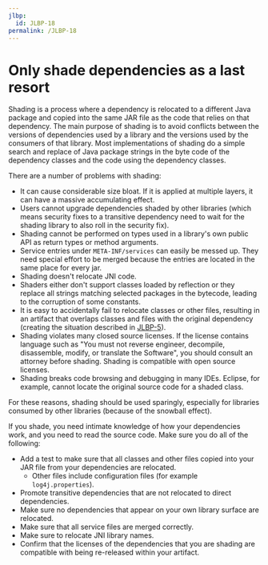 ```yaml
---
jlbp:
  id: JLBP-18
permalink: /JLBP-18
---
```

# Only shade dependencies as a last resort

Shading is a process where a dependency is relocated to a different Java package
and copied into the same JAR file as the code that relies on that dependency.
The main purpose of shading is to avoid conflicts
between the versions of dependencies used by a library and the versions used
by the consumers of that library. Most implementations of shading do a simple
search and replace of Java package strings in the byte code of the dependency
classes and the code using the dependency classes.

There are a number of problems with shading:

- It can cause considerable size bloat. If it is applied at multiple layers,
  it can have a massive accumulating effect.
- Users cannot upgrade dependencies shaded by other libraries (which means
  security fixes to a transitive dependency need to wait for the shading library
  to also roll in the security fix).
- Shading cannot be performed on types used in a library's own public API as return
  types or method arguments.
- Service entries under `META-INF/services` can easily be messed up. They need
  special effort to be merged because the entries are located in the same place
  for every jar.
- Shading doesn't relocate JNI code.
- Shaders either don't support classes loaded by reflection or they replace all
  strings matching selected packages in the bytecode, leading to the corruption
  of some constants.
- It is easy to accidentally fail to relocate classes or other files, resulting in
  an artifact that overlaps classes and files with the original dependency
  (creating the situation described in [JLBP-5](JLBP-0005.md)).
- Shading violates many closed source licenses. If the license contains
  language such as "You must not reverse engineer, decompile, disassemble,
  modify, or translate the Software", you should consult an attorney before 
  shading. Shading is compatible with open source licenses.
- Shading breaks code browsing and debugging in many IDEs. Eclipse, for example,
  cannot locate the original source code for a shaded class.

For these reasons, shading should be used sparingly, especially for libraries
consumed by other libraries (because of the snowball effect).

If you shade, you need intimate knowledge of how your dependencies work, and
you need to read the source code. Make sure you do all of the following:

- Add a test to make sure that all classes and other files copied into your JAR file
  from your dependencies are relocated.
  - Other files include configuration files (for example `log4j.properties`).
- Promote transitive dependencies that are not relocated to direct
  dependencies.
- Make sure no dependencies that appear on your own library surface are
  relocated.
- Make sure that all service files are merged correctly.
- Make sure to relocate JNI library names.
- Confirm that the licenses of the dependencies that you are shading are
  compatible with being re-released within your artifact.
